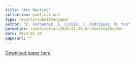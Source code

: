 ```yaml
---
title: "Arc Routing"
collection: publications
type: reportorsubmittedpaper
author: "E. Fernandez, I. Ljubić, J. Rodriguez, W. Yan"
permalink: /publication/2024-01-10-ArcRoutingChapter  
date: 2024-01-10
paperurl: ""
---
```


[Download paper here](/docs/publications/ARPChapter.pdf)
